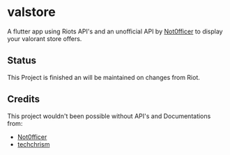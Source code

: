 

# valstore

A flutter app using Riots API's and an unofficial API by [Not0fficer](https://github.com/NotOfficer) to display your valorant store offers.

## Status

This Project is finished an will be maintained on changes from Riot.

## Credits

This project wouldn't been possible without API's and Documentations from:

- [Not0fficer](https://github.com/Valorant-API)
- [techchrism](https://github.com/techchrism/valorant-api-docs)
